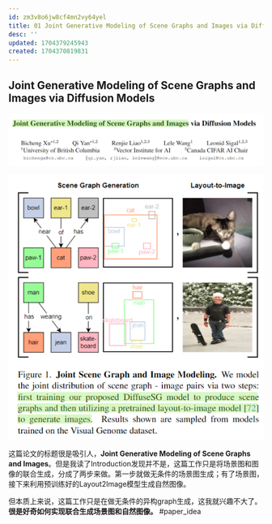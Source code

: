 ```yaml
---
id: zm3v8o6jw8cf4mn2vy64yel
title: 01 Joint Generative Modeling of Scene Graphs and Images via Diffusion Models
desc: ''
updated: 1704379245943
created: 1704370819831
---
```



## Joint Generative Modeling of Scene Graphs and Images via Diffusion Models

![图 0](assets/images/e6928c67ce36eee633f0b078a3286ce360ae486f074620ff3019db461a291288.png)  


![图 0](assets/images/d713838dc4f8b94f5177a7d78530bafccfd1fab65e36a658b9a18fd0b4d2604b.png)  

这篇论文的标题很是吸引人，**Joint Generative Modeling of Scene Graphs and Images**。但是我读了Introduction发现并不是，这篇工作只是将场景图和图像的联合生成，分成了两步来做。第一步就做无条件的场景图生成；有了场景图，接下来利用预训练好的Layout2Image模型生成自然图像。

但本质上来说，这篇工作只是在做无条件的异构graph生成，这我就兴趣不大了。**很是好奇如何实现联合生成场景图和自然图像。**
#paper_idea



